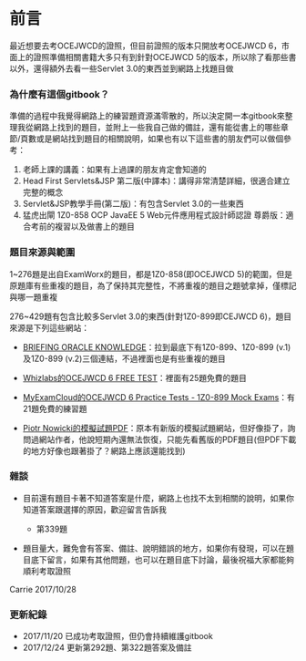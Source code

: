 # 前言

最近想要去考OCEJWCD的證照，但目前證照的版本只開放考OCEJWCD 6，市面上的證照準備相關書籍大多只有到針對OCEJWCD 5的版本，所以除了看那些書以外，還得額外去看一些Servlet 3.0的東西並到網路上找題目做

### 為什麼有這個gitbook？

準備的過程中我覺得網路上的練習題資源滿零散的，所以決定開一本gitbook來整理我從網路上找到的題目，並附上一些我自己做的備註，還有能從書上的哪些章節/頁數或是網站找到題目的相關說明，如果也有以下這些書的朋友們可以做個參考：

1. 老師上課的講義：如果有上過課的朋友肯定會知道的
2. Head First Servlets&JSP 第二版(中譯本)：講得非常清楚詳細，很適合建立完整的概念
3. Servlet&JSP教學手冊(第二版)：有包含Servlet 3.0的一些東西
4. 猛虎出閘 1Z0-858 OCP JavaEE 5 Web元件應用程式設計師認證 尊爵版：適合考前的複習以及做書上的題目

### 題目來源與範圍

1~276題是出自ExamWorx的題目，都是1Z0-858(即OCEJWCD 5)的範圍，但是原題庫有些重複的題目，為了保持其完整性，不將重複的題目之題號拿掉，僅標記與哪一題重複

276~429題有包含比較多Servlet 3.0的東西(針對1Z0-899即CEJWCD 6)，題目來源是下列這些網站：

* [BRIEFING ORACLE KNOWLEDGE](http://www.aiotestking.com/oracle)：拉到最底下有1Z0-899、1Z0-899 (v.1)及1Z0-899 (v.2)三個連結，不過裡面也是有些重複的題目

* [Whizlabs的OCEJWCD 6 FREE TEST](https://www.whizlabs.com/oracle-certified-expert-java-ee-6-web-component-developer/ocejwcd6-free-test/?utm_campaign=quora-java&utm_medium=referral&utm_source=quora)：裡面有25題免費的題目

* [MyExamCloud的OCEJWCD 6 Practice Tests - 1Z0-899 Mock Exams](https://www.epractizelabs.com/certification/sun/oce-jsp-servlet-exam-6.html )：有21題免費的練習題

* [Piotr Nowicki的模擬試題PDF](http://piotrnowicki.com/2011/03/jee-6-scwcd-mock-questions/)：原本有新版的模擬試題網站，但好像掛了，詢問過網站作者，他說短期內還無法恢復，只能先看舊版的PDF題目(但PDF下載的地方好像也跟著掛了？網路上應該還能找到)

### 雜談

* 目前還有題目卡著不知道答案是什麼，網路上也找不太到相關的說明，如果你知道答案跟選擇的原因，歡迎留言告訴我
    - 第339題

* 題目量大，難免會有答案、備註、說明錯誤的地方，如果你有發現，可以在題目底下留言，如果有其他問題，也可以在題目底下討論，最後祝福大家都能夠順利考取證照


Carrie 2017/10/28

### 更新紀錄

* 2017/11/20 已成功考取證照，但仍會持續維護gitbook
* 2017/12/24 更新第292題、第322題答案及備註